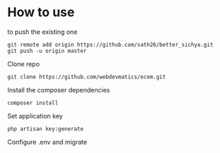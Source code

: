 # How to use
to push the existing one

	git remote add origin https://github.com/sath26/better_sichya.git
	git push -u origin master
Clone repo

	git clone https://github.com/webdevmatics/ecom.git
Install the composer dependencies

	composer install
Set application key

	php artisan key:generate        
Configure .env and migrate
